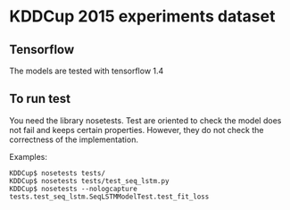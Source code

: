 # KDDCup 2015 experiments dataset


## Tensorflow

The models are tested with tensorflow 1.4


## To run test

You need the library nosetests. Test are oriented to check the model does not fail and
keeps certain properties. However, they do not check the correctness of the
implementation.

Examples:

```
KDDCup$ nosetests tests/
KDDCup$ nosetests tests/test_seq_lstm.py
KDDCup$ nosetests --nologcapture tests.test_seq_lstm.SeqLSTMModelTest.test_fit_loss
```